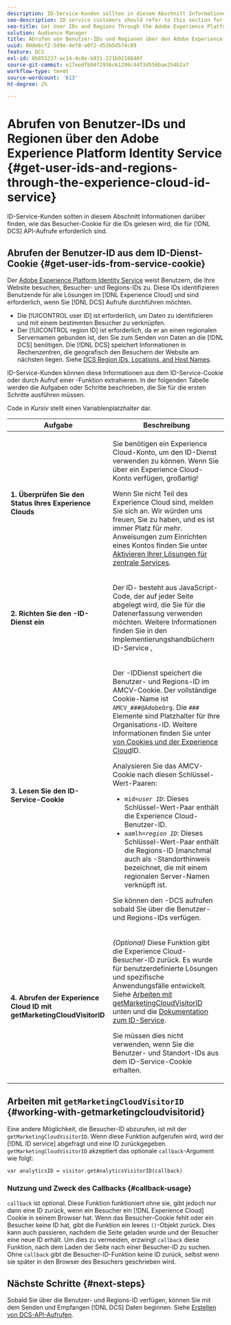 ```yaml
---
description: ID-Service-Kunden sollten in diesem Abschnitt Informationen darüber finden, wie das Besucher-Cookie für die IDs gelesen wird, die für DCS-API-Aufrufe erforderlich sind.
seo-description: ID service customers should refer to this section for information on how to read the visitor cookie for the IDs required to make DCS API calls.
seo-title: Get User IDs and Regions Through the Adobe Experience Platform Identity Service
solution: Audience Manager
title: Abrufen von Benutzer-IDs und Regionen über den Adobe Experience Platform Identity Service
uuid: 80de6cf2-5d9e-4ef8-a0f2-d53b5d574c89
feature: DCS
exl-id: 0b855237-ac14-4c0e-b831-221b9218840f
source-git-commit: e17eedfb94f2936c61298c44f3d556bae254b2a7
workflow-type: tm+mt
source-wordcount: '613'
ht-degree: 2%

---
```


# Abrufen von Benutzer-IDs und Regionen über den Adobe Experience Platform Identity Service {#get-user-ids-and-regions-through-the-experience-cloud-id-service}

ID-Service-Kunden sollten in diesem Abschnitt Informationen darüber finden, wie das Besucher-Cookie für die IDs gelesen wird, die für [!DNL DCS] API-Aufrufe erforderlich sind.

## Abrufen der Benutzer-ID aus dem ID-Dienst-Cookie {#get-user-ids-from-service-cookie}

Der [Adobe Experience Platform Identity Service](https://experienceleague.adobe.com/docs/id-service/using/home.html) weist Benutzern, die Ihre Website besuchen, Besucher- und Regions-IDs zu. Diese IDs identifizieren Benutzende für alle Lösungen im [!DNL Experience Cloud] und sind erforderlich, wenn Sie [!DNL DCS] Aufrufe durchführen möchten.

* Die [!UICONTROL user ID] ist erforderlich, um Daten zu identifizieren und mit einem bestimmten Besucher zu verknüpfen.
* Der [!UICONTROL region ID] ist erforderlich, da er an einen regionalen Servernamen gebunden ist, den Sie zum Senden von Daten an die [!DNL DCS] benötigen. Die [!DNL DCS] speichert Informationen in Rechenzentren, die geografisch den Besuchern der Website am nächsten liegen. Siehe [DCS Region IDs, Locations, and Host Names](../../../api/dcs-intro/dcs-api-reference/dcs-regions.md).

ID-Service-Kunden können diese Informationen aus dem ID-Service-Cookie oder durch Aufruf einer -Funktion extrahieren. In der folgenden Tabelle werden die Aufgaben oder Schritte beschrieben, die Sie für die ersten Schritte ausführen müssen.

Code in *Kursiv* stellt einen Variablenplatzhalter dar.

<table id="table_660EBE1C24DD4FBE9DCE5191836C9135"> 
 <thead> 
  <tr> 
   <th colname="col1" class="entry"> Aufgabe </th> 
   <th colname="col2" class="entry"> Beschreibung </th> 
  </tr> 
 </thead>
 <tbody> 
  <tr> 
   <td colname="col1"> <p> <b>1. Überprüfen Sie den Status Ihres <span class="keyword"> Experience Cloud</span>s</b> </p> </td> 
   <td colname="col2"> <p>Sie benötigen ein <span class="keyword"> Experience Cloud</span>-Konto, um den ID-Dienst verwenden zu können. Wenn Sie über ein <span class="keyword"> Experience Cloud</span>-Konto verfügen, großartig! </p> <p> Wenn Sie nicht Teil des <span class="keyword"> Experience Cloud</span> sind, melden Sie sich an. Wir würden uns freuen, Sie zu haben, und es ist immer Platz für mehr. Anweisungen zum Einrichten eines Kontos finden Sie unter <a href="https://experienceleague.adobe.com/en/docs/core-services/interface/services/getting-started" format="https" scope="external"> Aktivieren Ihrer Lösungen für zentrale Services</a>. </p> </td> 
  </tr> 
  <tr> 
   <td colname="col1"> <p> <b>2. Richten Sie den <span class="keyword">-ID-Dienst ein</span></b> </p> </td> 
   <td colname="col2"> <p>Der <span class="keyword"> ID-</span> besteht aus JavaScript-Code, der auf jeder Seite abgelegt wird, die Sie für die Datenerfassung verwenden möchten. Weitere Informationen finden Sie in den Implementierungshandbüchern </a> ID-Service <a href="https://experienceleague.adobe.com/docs/id-service/using/implementation/implementation-guides.html" format="https" scope="external"> . </p> </td> 
  </tr> 
  <tr> 
   <td colname="col1"> <p> <b>3. Lesen Sie den <span class="keyword"> ID-Service</span>-Cookie</b> </p> </td> 
   <td colname="col2"> <p>Der <span class="keyword">-ID</span>Dienst speichert die Benutzer- und Regions-ID im AMCV-Cookie. Der vollständige Cookie-Name ist <code>AMCV_<i>###</i>@AdobeOrg</code>. Die <code><i>###</i></code> Elemente sind Platzhalter für Ihre Organisations-ID. Weitere Informationen finden Sie unter <a href="https://experienceleague.adobe.com/docs/id-service/using/intro/cookies.html" format="https" scope="external"> von Cookies und der Experience Cloud</a>ID. </p> <p>Analysieren Sie das AMCV-Cookie nach diesen Schlüssel-Wert-Paaren: </p> <p> 
     <ul id="ul_502ECFCDDD084D448B5EDC4E5C0909C1"> 
      <li id="li_662FFA36AC854E699D50A183B161D654"> <code>mid=<i>user ID</i></code>: Dieses Schlüssel-Wert-Paar enthält die <span class="keyword"> Experience Cloud</span>-Benutzer-ID. </li> 
      <li id="li_65422233187B4217B50DC52DBD58F404"> <code>aamlh=<i>region ID</i></code>: Dieses Schlüssel-Wert-Paar enthält die Regions-ID (manchmal auch als <span class="term">-Standorthinweis bezeichnet</span>, die mit einem regionalen Server-Namen verknüpft ist. </li> 
     </ul> </p> <p>Sie können den <span class="wintitle">-DCS aufrufen</span> sobald Sie über die Benutzer- und Regions-IDs verfügen. </p> </td> 
  </tr> 
  <tr> 
   <td colname="col1"> <p> <b>4. Abrufen der <span class="keyword"> Experience Cloud ID</span> mit getMarketingCloudVisitorID</b> </p> </td> 
   <td colname="col2"> <p><i>(Optional)</i> Diese Funktion gibt die <span class="keyword"> Experience Cloud</span>-Besucher-ID zurück. Es wurde für benutzerdefinierte Lösungen und spezifische Anwendungsfälle entwickelt. Siehe <a href="../../../api/dcs-intro/dcs-s2s/dcs-mcid-ids.md#working-with-getmarketingcloudvisitorid"> Arbeiten mit getMarketingCloudVisitorID </a> unten und die <a href="https://experienceleague.adobe.com/docs/id-service/using/id-service-api/methods/getmcvid.html" format="https" scope="external"> Dokumentation zum ID-Service</a>. </p> <p>Sie müssen dies nicht verwenden, wenn Sie die Benutzer- und Standort-IDs aus dem ID-Service-Cookie erhalten. </p> </td> 
  </tr> 
 </tbody> 
</table>

## Arbeiten mit `getMarketingCloudVisitorID` {#working-with-getmarketingcloudvisitorid}

Eine andere Möglichkeit, die Besucher-ID abzurufen, ist mit der `getMarketingCloudVisitorID`. Wenn diese Funktion aufgerufen wird, wird der [!DNL ID service] abgefragt und eine ID zurückgegeben. `getMarketingCloudVisitorID` akzeptiert das optionale `callback`-Argument wie folgt:

`var analyticsID = visitor.getAnalyticsVisitorID(callback)`

### Nutzung und Zweck des Callbacks {#callback-usage}

`callback` ist optional. Diese Funktion funktioniert ohne sie, gibt jedoch nur dann eine ID zurück, wenn ein Besucher ein [!DNL Experience Cloud] Cookie in seinem Browser hat. Wenn das Besucher-Cookie fehlt oder ein Besucher keine ID hat, gibt die Funktion ein leeres `()`-Objekt zurück. Dies kann auch passieren, nachdem die Seite geladen wurde und der Besucher eine neue ID erhält. Um dies zu vermeiden, erzwingt `callback` diese Funktion, nach dem Laden der Seite nach einer Besucher-ID zu suchen. Ohne `callback` gibt die Besucher-ID-Funktion keine ID zurück, selbst wenn sie später in den Browser des Besuchers geschrieben wird.

## Nächste Schritte {#next-steps}

Sobald Sie über die Benutzer- und Regions-ID verfügen, können Sie mit dem Senden und Empfangen [!DNL DCS] Daten beginnen. Siehe [Erstellen von DCS-API-Aufrufen](../../../api/dcs-intro/dcs-s2s/dcs-s2s-calls.md).
